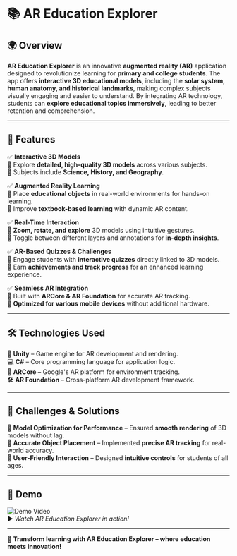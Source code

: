 # 📚 **AR Education Explorer**

## 🌍 **Overview**  
**AR Education Explorer** is an innovative **augmented reality (AR)** application designed to revolutionize learning for **primary and college students**. The app offers **interactive 3D educational models**, including the **solar system, human anatomy, and historical landmarks**, making complex subjects visually engaging and easier to understand. By integrating AR technology, students can **explore educational topics immersively**, leading to better retention and comprehension.

---

## 🎨 **Features**  
✅ **Interactive 3D Models**  
🔹 Explore **detailed, high-quality 3D models** across various subjects.  
🔹 Subjects include **Science, History, and Geography**.  

✅ **Augmented Reality Learning**  
🔹 Place **educational objects** in real-world environments for hands-on learning.  
🔹 Improve **textbook-based learning** with dynamic AR content.  

✅ **Real-Time Interaction**  
🔹 **Zoom, rotate, and explore** 3D models using intuitive gestures.  
🔹 Toggle between different layers and annotations for **in-depth insights**.  

✅ **AR-Based Quizzes & Challenges**  
🔹 Engage students with **interactive quizzes** directly linked to 3D models.  
🔹 Earn **achievements and track progress** for an enhanced learning experience.  

✅ **Seamless AR Integration**  
🔹 Built with **ARCore & AR Foundation** for accurate AR tracking.  
🔹 **Optimized for various mobile devices** without additional hardware.  

---

## 🛠 **Technologies Used**  
🚀 **Unity** – Game engine for AR development and rendering.  
💻 **C#** – Core programming language for application logic.  
📌 **ARCore** – Google's AR platform for environment tracking.  
🛠 **AR Foundation** – Cross-platform AR development framework.  

---

## 🚀 **Challenges & Solutions**  
🔹 **Model Optimization for Performance** – Ensured **smooth rendering** of 3D models without lag.  
🔹 **Accurate Object Placement** – Implemented **precise AR tracking** for real-world accuracy.  
🔹 **User-Friendly Interaction** – Designed **intuitive controls** for students of all ages.  

---

## 🎥 **Demo**  
![Demo Video](https://github.com/user-attachments/assets/demo-video-url)  
▶️ *Watch AR Education Explorer in action!*  

---

🌟 **Transform learning with AR Education Explorer – where education meets innovation!**


